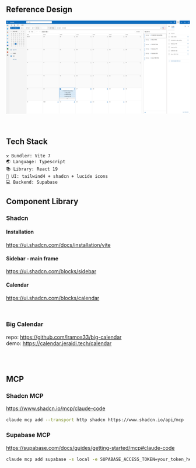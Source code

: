 ## Reference Design

![](/public/design-reference.png)

<br>

## Tech Stack

```
⚒️ Bundler: Vite 7
🌏 Language: Typescript
📚 Library: React 19
🎨 UI: tailwind4 + shadcn + lucide icons
💻 Backend: Supabase
```

## Component Library

### Shadcn

#### Installation

https://ui.shadcn.com/docs/installation/vite

#### Sidebar - main frame

https://ui.shadcn.com/blocks/sidebar

#### Calendar

https://ui.shadcn.com/blocks/calendar

<br>

### Big Calendar

repo: https://github.com/lramos33/big-calendar  
demo: https://calendar.jeraidi.tech/calendar

<br><br>

## MCP

### Shadcn MCP

https://www.shadcn.io/mcp/claude-code

```bash
claude mcp add --transport http shadcn https://www.shadcn.io/api/mcp
```

### Supabase MCP

https://supabase.com/docs/guides/getting-started/mcp#claude-code

```bash
claude mcp add supabase -s local -e SUPABASE_ACCESS_TOKEN=your_token_here -- npx -y @supabase/mcp-server-supabase@latest
```
